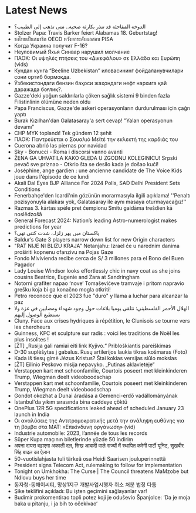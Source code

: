 # Latest News
-  الدوخة المفاجئة قد تنذر بكارثة صحية.. متى تذهب إلى الطبيب؟
-  Stolzer Papa: Travis Barker feiert Alabamas 18. Geburtstag!
-  ชงไทยเป็นสมาชิก OECD หวังยกระดับผลสอบ PISA
-  Когда Украина получит F-16?
-  Неуловимый Яхья Синвар нарушил молчание
-  ΠΑΟΚ: Οι υψηλές πτήσεις του «Δικεφάλου» σε Ελλάδα και Ευρώπη (vids)
-  Кундан кунга “Beeline Uzbekistan” иловасининг фойдаланувчилари сони ортиб бормоқда.
-  Ўзбекистондаги бензин баҳоси жаҳондаги нефт нархига қай даражада боғлиқ?.
-  Gazze'deki yoğun saldırılarla çöken sağlık sistemi 9 binden fazla Filistinlinin ölümüne neden oldu
-  Papa Franciscus, Gazze'de askeri operasyonların durdurulması için çağrı yaptı
-  Burak Kızılhan'dan Galatasaray'a sert cevap! "Yalan operasyonun devamı"
-  CHP MYK toplandı! Tek gündem 12 şehit
-  ΠΑΟΚ: Παντρεύεται ο Σουαλιό Μεϊτέ την εκλεκτή της καρδιάς του
-  Cuerona abrió las piernas por navidad
-  Sky - Bonucci - Roma i discorsi vanno avanti
-  ŽENA GA UHVATILA KAKO GLEDA U ZGODNU KOLEGINICU! Srpski pevač sve priznao - Otkrio šta se desilo kada je došao kući!
-  Joséphine, ange gardien : une ancienne candidate de The Voice Kids joue dans l'épisode de ce lundi
-  Akali Dal Eyes BJP Alliance For 2024 Polls, SAD Delhi President Sets Conditions
-  Fenerbahçe'den Icardi'nin gözünün morarmasıyla ilgili açıklama! ''Penaltı pozisyonuyla alakası yok, Galatasaray ile aynı masaya oturmayacağız!''
-  Razmas 3. kārtas spēle pret čempionu Smitu gaidāma trešdien kā noslēdzošā
-  General Forecast 2024: Nation’s leading Astro-numerologist makes predictions for year
-  پاکستان میں پھر زلزلہ، شدت کتنی تھی؟
-  Baldur’s Gate 3 players narrow down list for new Origin characters
-  "RAT NIJE NI BLIZU KRAJA" Netanjahu: Izrael će u narednim danima proširiti kopnenu ofanzivu na Pojas Gaze
-  Fondo Mivivienda recibe cerca de S/ 3 millones para el Bono del Buen Pagador
-  Lady Louise Windsor looks effortlessly chic in navy coat as she joins cousins Beatrice, Eugenie and Zara at Sandringham
-  Notorni grafiter napao ‘nove‘ Tomaševićeve tramvaje i pritom napravio grešku koja bi ga konačno mogla otkriti!
-  Petro reconoce que el 2023 fue "duro" y llama a luchar para alcanzar la paz
-  الهلال الأحمر الفلسطيني: نتلقى يوميا بلاغات حول وجود شهداء ومصابين في غزة ولا نستطيع الوصول إليهم
-  Cluny. Face aux crises hydriques à répétition, le Clunisois se tourne vers les chercheurs
-  Guinness, KFC et sculpture sur radis : voici les traditions de Noël les plus insolites !
-  [ŽT] „Rusija gali ramiai eiti link Kyjivo.“ Pribloškiantis pareiškimas
-  D-30 suplėšytas į gabalus. Rusų artilerijos laukia tikras košmaras (Foto)
-  Kada iš tiesų gimė Jėzus Kristus? Štai kokias versijas siūlo mokslas
-  [ŽT] Eilinio Peskovo misija nepavyko. „Putinas aklavietėje“
-  Verstappen kart met schoonfamilie, Courtois poseert met kleinkinderen Trump, Wiegman deelt videoboodschap
-  Verstappen kart met schoonfamilie, Courtois poseert met kleinkinderen Trump, Wiegman deelt videoboodschap
-  Gondot okozhat a Dunai áradása a Gemenci-erdő vadállományának
-  İstanbul'da yıkım sırasında bina caddeye çöktü
-  OnePlus 12R 5G specifications leaked ahead of scheduled January 23 launch in India
-  Οι αναλύσεις της Αντιτρομοκρατικής μετά την ανάληψη ευθύνης για τη βόμβα στα ΜΑΤ: «Επικίνδυνη οργάνωση» (vid)
-  Industrie automobile: 2023, l’année de tous les records
-  Süper Kupa maçının biletlerinde yüzde 50 indirim
-  अपना दायरा बढ़ाएगा अकाली दल, सिख आबादी वाले राज्यों में स्थापित करेगी पार्टी यूनिट, सुखबीर सिंह बादल का ऐलान
-  50-vuotislahjasta tuli tärkeä osa Heidi Saarisen joulu­perinnettä
-  President signs Telecom Act, rulemaking to follow for implementation
-  Tonight on Umkhokha: The Curse | The Council threatens MaMzobe but Ndlovu buys her time
-  동자청-동해이씨티, 망상1지구 개발사업시행자 취소 처분 법정 다툼
-  Şike teklifini açıkladı: Bu işten geçimini sağlayanlar var!
-  Budimir prokomentirao topli potez koji je oduševio Španjolce: ‘Da je moja baka u pitanju, i ja bih to očekivao‘
